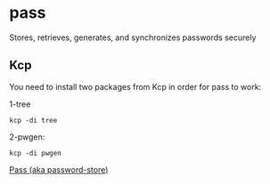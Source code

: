 # pass
Stores, retrieves, generates, and synchronizes passwords securely

## Kcp

You need to install two packages from Kcp in order for pass to work:

1-tree
```
kcp -di tree
```
2-pwgen:
```
kcp -di pwgen
```

[Pass (aka password-store)](https://www.passwordstore.org/)
